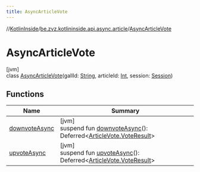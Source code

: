 ```yaml
---
title: AsyncArticleVote
---
```

//[KotlinInside](../../../index.html)/[be.zvz.kotlininside.api.async.article](../index.html)/[AsyncArticleVote](index.html)



# AsyncArticleVote



[jvm]\
class [AsyncArticleVote](index.html)(gallId: [String](https://kotlinlang.org/api/latest/jvm/stdlib/kotlin/-string/index.html), articleId: [Int](https://kotlinlang.org/api/latest/jvm/stdlib/kotlin/-int/index.html), session: [Session](../../be.zvz.kotlininside.session/-session/index.html))



## Functions


| Name | Summary |
|---|---|
| [downvoteAsync](downvote-async.html) | [jvm]<br>suspend fun [downvoteAsync](downvote-async.html)(): Deferred&lt;[ArticleVote.VoteResult](../../be.zvz.kotlininside.api.article/-article-vote/-vote-result/index.html)&gt; |
| [upvoteAsync](upvote-async.html) | [jvm]<br>suspend fun [upvoteAsync](upvote-async.html)(): Deferred&lt;[ArticleVote.VoteResult](../../be.zvz.kotlininside.api.article/-article-vote/-vote-result/index.html)&gt; |

